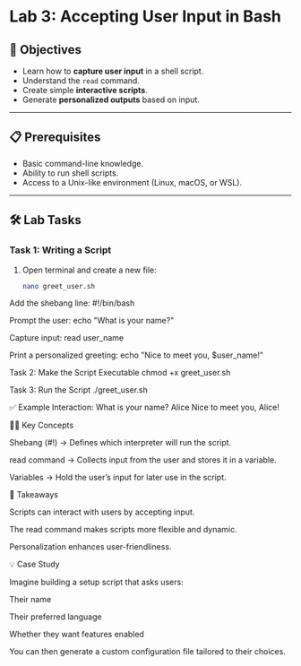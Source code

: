 # Lab 3: Accepting User Input in Bash

## 🎯 Objectives
- Learn how to **capture user input** in a shell script.
- Understand the `read` command.
- Create simple **interactive scripts**.
- Generate **personalized outputs** based on input.

---

## 📋 Prerequisites
- Basic command-line knowledge.
- Ability to run shell scripts.
- Access to a Unix-like environment (Linux, macOS, or WSL).

---

## 🛠️ Lab Tasks

### **Task 1: Writing a Script**
1. Open terminal and create a new file:
   ```bash
   nano greet_user.sh


Add the shebang line:
#!/bin/bash

Prompt the user:
echo "What is your name?"

Capture input:
read user_name

Print a personalized greeting:
echo "Nice to meet you, $user_name!"

Task 2: Make the Script Executable
chmod +x greet_user.sh

Task 3: Run the Script
./greet_user.sh

✅ Example Interaction:
What is your name?
Alice
Nice to meet you, Alice!



🧑‍🏫 Key Concepts

Shebang (#!) → Defines which interpreter will run the script.

read command → Collects input from the user and stores it in a variable.

Variables → Hold the user’s input for later use in the script.

🔑 Takeaways

Scripts can interact with users by accepting input.

The read command makes scripts more flexible and dynamic.

Personalization enhances user-friendliness.

💡 Case Study

Imagine building a setup script that asks users:

Their name

Their preferred language

Whether they want features enabled

You can then generate a custom configuration file tailored to their choices.


